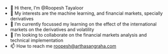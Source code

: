 - 👋 Hi there, I’m @Roopesh Tayaloor
- 👀 My interests are the machine learning, and financial markets, specially derivatives
- 🌱 I’m currently focussed my learning on the effect of the international markets on the derivatives and volatility 
- 💞️ I’m looking to collaborate on the financial markets analysis and technical implementation
- 📫 How to reach me roopesh@arthasangraha.com

<!---
Roopesht/Roopesht is a ✨ special ✨ repository because its `README.md` (this file) appears on your GitHub profile.
You can click the Preview link to take a look at your changes.
--->
